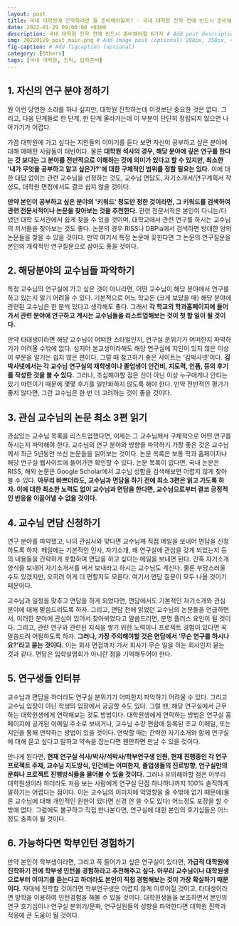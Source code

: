 ```yaml
---
layout: post
title: 국내 대학원에 진학하려면 뭘 준비해야할까? - 국내 대학원 진학 전에 반드시 준비해야할 6가지
date: 2022-01-29 09:00:00 +0300
description: 국내 대학원 진학 전에 반드시 준비해야할 6가지 # Add post description (optional)
img: 20220129_post_main.png # Add image post (optional) 280px, 350px, 470px, 700px, 940px
fig-caption: # Add figcaption (optional)
category: [Others]
tags: [국내 대학원, 진학, 입학준비]
---
```



## 1. 자신의 연구 분야 정하기
뭔 이런 당연한 소리를 하나 싶지만, 대학원 진학하는데 이것보단 중요한 것은 없다. 그리고, 다음 단계들로 한 단계, 한 단계 올라가는데 이 부분이 단단히 정립되지 않으면 나아가기가 어렵다.

가끔 대학원에 가고 싶다는 지인들의 이야기를 듣다 보면 자신이 공부하고 싶은 분야에 대해 애매한 사람들이 태반이다. 물론 **대학원 석사의 경우, 해당 분야에 깊은 연구를 한다는 것 보다는 그 분야를 전반적으로 이해하는 것에 의미가 있다고 할 수 있지만, 최소한 '내가 무엇을 공부하고 알고 싶은가?'에 대한 구체적인 범위를 정할 필요는 있다.** 이에 대한 대답 없이는 관련 교수님을 선정하는 것도, 교수님 면담도, 자기소개서/연구계획서 작성도, 대학원 면접에서도 결코 쉽지 않을 것이다.

**만약 본인이 공부하고 싶은 분야의 '키워드' 정도만 정한 것이라면, 그 키워드를 검색하여 관련 전문서적이나 논문을 찾아보는 것을 추천한다.** 관련 전문서적은 본인이 다니는/다녔던 대학 도서관에서 쉽게 찾을 수 있을 것이며, 대학교에서 관련 연구를 하시는 교수님의 저서들을 찾아보는 것도 좋다. 논문의 경우 RISS나 DBPia에서 검색하면 방대한 양의 논문들을 찾을 수 있을 것이다. 만약 여기서 특정 논문에 꽂힌다면 그 논문의 연구질문을 본인의 개략적인 연구질문으로 삼아도 좋을 것이다.



## 2. 해당분야의 교수님들 파악하기
특정 교수님의 연구실에 가고 싶은 것이 아니라면, 어떤 교수님이 해당 분야에서 연구를 하고 있는지 알기 어려울 수 있다. 기본적으로 어느 학교든 (크게 보았을 때) 해당 분야에 관련된 교수님은 한 분씩 있다고 생각해도 좋다. 그래서 **각 학교의 학과홈페이지에 들어가서 관련 분야에 연구하고 계시는 교수님들을 리스트업해보는 것이 첫 할 일이 될 것이다.**

만약 타대생이라면 해당 교수님이 어떠한 스타일인지, 연구실 분위기가 어떠한지 파악하기가 어려울 수밖에 없다. 심지어 본교생이라해도 해당 연구실에 지인이 있지 않은 이상 이 부분을 알기는 쉽지 않은 편이다. 그럴 때 참고하기 좋은 사이트는 ‘김박사넷’이다. **김박사넷에서는 각 교수님 연구실의 재학생이나 졸업생이 인건비, 지도력, 인품, 등의 후기를 작성한 것을 볼 수 있다.** 그러나, 조심해야할 점은 신이 아닌 이상 누구에게나 안티는 있기 마련이기 때문에 몇몇 후기를 일반화하지 않도록 해야 한다. 만약 전반적인 평가가 좋지 않다면, 그런 교수님은 한 번 더 고려하는 것이 좋을 것이다.



## 3. 관심 교수님의 논문 최소 3편 읽기
관심있는 교수님 목록을 리스트업했다면, 이제는 그 교수님께서 구체적으로 어떤 연구를 하시는지 파악해야 한다. 교수님의 연구 분야와 방향을 파악하기 가장 좋은 것은 교수님께서 최근 5년동안 쓰신 논문들을 읽어보는 것이다. 논문 목록은 보통 학과 홈페이지나 해당 연구실 웹사이트에 들어가면 확인할 수 있다. 논문 목록이 없다면, 국내 논문은 RISS, 해외 논문은 Google Scholar에서 교수님 성함을 검색해보면 어렵지 않게 찾아볼 수 있다. **아무리 바쁘더라도, 교수님과 면담을 하기 전에 최소 3편은 읽고 가도록 하자. 이에 대한 최소한 노력도 없이 교수님과 면담을 한다면, 교수님으로부터 결코 긍정적인 반응을 이끌어낼 수 없을 것이다.**



## 4. 교수님 면담 신청하기
연구 분야를 파악했고, 나의 관심사와 맞다면 교수님께 직접 메일을 보내어 면담을 신청하도록 하자. 메일에는 기본적인 인사, 자기소개, 왜 연구실에 관심을 갖게 되었는지 등의 내용들을 간략하게 포함하여 면담을 하고 싶다는 메일을 보내면 된다. 간혹 자기소개 양식을 보내어 자기소개서를 써서 보내라고 하시는 교수님도 계신다. 물론 부담스러울 수도 있겠지만, 오히려 이게 더 편할지도 모른다. 여기서 면담 질문이 모두 나올 것이기 때문이다.

교수님과 일정을 맞추고 면담을 하게 되었다면, 면담에서도 기본적인 자기소개와 관심 분야에 대해 말씀드리도록 하자. 그리고, 면담 전에 읽었던 교수님의 논문들을 언급하면서, 이러한 분야에 관심이 있어서 찾아뵈었다고 말씀드리면, 분명 플러스 요인이 될 것이다. 그리고, 관련 연구와 관련된 지식을 쌓기 위한 노력이나 프로젝트 경험이 있다면 꼭 말씀드려 어필하도록 하자. **그러나, 가장 주의해야할 것은 면담에서 ‘무슨 연구를 하시나요?’라고 묻는 것이다.** 이는 회사 면접까지 가서 회사가 무슨 일을 하는 회사인지 묻는 것과 같다. 면담은 입학설명회가 아니란 점을 기억해두어야 한다.  



## 5. 연구생들 인터뷰
교수님과 면담을 하더라도 연구실 분위기가 어떠한지 파악하기 어려울 수 있다. 그리고 교수님 입장이 아닌 학생의 입장에서 궁금할 수도 있다. 그럴 땐, 해당 연구실에서 근무하는 대학원생에게 연락해보는 것도 방법이다. 대학원생에게 연락하는 방법은 연구실 홈페이지에 공개된 이메일 주소로 보내거나, 교수님 수강 편람에 등록된 조교 이메일, 또는 지인을 통해 연락하는 방법이 있을 것이다. 연락할 때는 간략한 자기소개와 함께 연구실에 대해 묻고 싶다고 말하고 약속을 잡는다면 웬만하면 만날 수 있을 것이다.

만나게 된다면, **현재 연구실 석사/박사/석박사/학부연구생 인원, 현재 진행중인 각 연구 프로젝트 주제, 교수님 지도방식, 인건비는 어떠한지, 졸업생들의 진로방향, 연구실만의 문화나 프로젝트 진행방식들을 물어볼 수 있을 것이다.** 그러나 유의해야할 점은 아무리 대학원생이라 하더라도 처음 보는 사람에게 연구실 단점 하나하나까지 100% 솔직하게 말하기는 어렵다는 점이다. 이는 교수님의 이미지에 악영향을 줄 수밖에 없기 때문에(물론 교수님에 대해 개인적인 원한이 있다면 신경 안 쓸 수도 있다) 어느정도 포장을 할 수밖에 없다. 그럼에도 불구하고 직접 만나본다면, 연구실에 대한 본인의 호기심들은 어느정도 충족이 될 것이다.



## 6. 가능하다면 학부인턴 경험하기
만약 본인이 학부생이라면, 그리고 꼭 들어가고 싶은 연구실이 있다면, **가급적 대학원에 진학하기 전에 학부생 인턴을 경험하라고 추천해주고 싶다. 아무리 교수님이나 대학원생으로부터 이야기를 듣는다고 하더라도 본인이 직접 경험해보는 것이 가장 확실하기 때문이다.** 자대에 진학할 것이라면 학부연구생은 어렵지 않게 이루어질 것이고, 타대생이라면 방학을 이용하여 인턴경험을 해볼 수 있을 것이다. 대학원생들을 보조하면서 본인의 연구 호기심이나 연구실 분위기/문화, 연구실원들의 성향을 파악한다면 대학원 진학과 적응에 큰 도움이 될 것이다.
